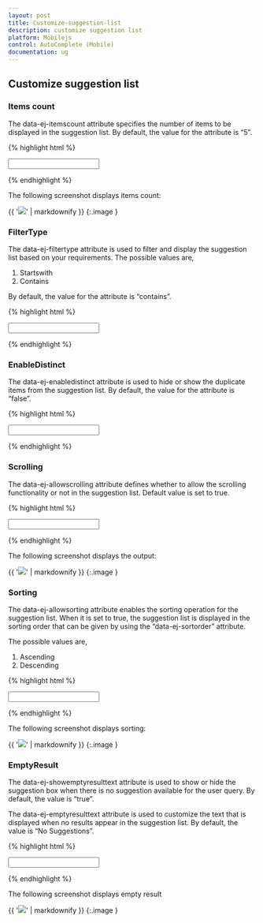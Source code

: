 ```yaml
---
layout: post
title: Customize-suggestion-list
description: customize suggestion list
platform: Mobilejs
control: AutoComplete (Mobile) 
documentation: ug
---
```


## Customize suggestion list

### Items count

The data-ej-itemscount attribute specifies the number of items to be displayed in the suggestion list. By default, the value for the attribute is “5”.

{% highlight html %}

<input id="autocomplete_sample" data-role="ejmautocomplete" data-ej-itemscount=2 data-ej-datasource="window.datasrc" data-ej-fields-text="name" />         



{% endhighlight %}



The following screenshot displays items count:

{{ '![](Customize-suggestion-list_images/Customize-suggestion-list_img1.png)' | markdownify }}
{:.image }




### FilterType

The data-ej-filtertype attribute is used to filter and display the suggestion list based on your requirements. The possible values are, 

1. Startswith
2. Contains

By default, the value for the attribute is “contains”.

{% highlight html %}

<input id="autocomplete_sample" data-role="ejmautocomplete" data-ej-datasource="window.datasrc" data-ej-filtertype="startswith" data-ej-fields-text="name" />



{% endhighlight %}



### EnableDistinct

The data-ej-enabledistinct attribute is used to hide or show the duplicate items from the suggestion list. By default, the value for the attribute is “false”.

{% highlight html %}

<input id="autocomplete_sample" data-role="ejmautocomplete" data-ej-enabledistinct=true data-ej-datasource="window.datasrc"  data-ej-fields-text="name" />



{% endhighlight %}



### Scrolling

The data-ej-allowscrolling attribute defines whether to allow the scrolling functionality or not in the suggestion list. Default value is set to true.

{% highlight html %}

<input id="autocomplete_sample" data-role="ejmautocomplete" data-ej-allowscrolling=false data-ej-datasource="window.datasrc" data-ej-fields-text="name" /> 



{% endhighlight %}



The following screenshot displays the output:

{{ '![](Customize-suggestion-list_images/Customize-suggestion-list_img2.png)' | markdownify }}
{:.image }


### Sorting 

The data-ej-allowsorting attribute enables the sorting operation for the suggestion list. When it is set to true, the suggestion list is displayed in the sorting order that can be given by using the “data-ej-sortorder” attribute.

The possible values are,

1. Ascending
2. Descending



{% highlight html %}

 <input id="autocomplete_sample" data-role="ejmautocomplete" data-ej-sortorder="descending" data-ej-allowsorting=true data-ej-datasource="window.datasrc" data-ej-fields-text="name" />



{% endhighlight %}



The following screenshot displays sorting:

{{ '![](Customize-suggestion-list_images/Customize-suggestion-list_img3.png)' | markdownify }}
{:.image }


### EmptyResult

The data-ej-showemptyresulttext attribute is used to show or hide the suggestion box when there is no suggestion available for the user query. By default, the value is “true”.

The data-ej-emptyresulttext attribute is used to customize the text that is displayed when no results appear in the suggestion list. By default, the value is “No Suggestions”.



{% highlight html %}

<input id="autocomplete_sample" data-role="ejmautocomplete" data-ej-showemptyresulttext="true" data-ej-emptyresulttext="No Values available" data-ej-datasource="window.datasrc" data-ej-fields-text="name" /> 



{% endhighlight %}



The following screenshot displays empty result

{{ '![](Customize-suggestion-list_images/Customize-suggestion-list_img4.png)' | markdownify }}
{:.image }


